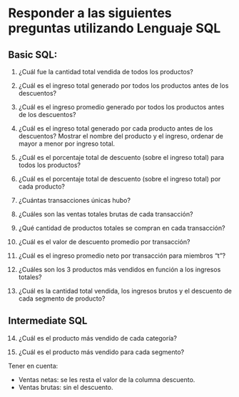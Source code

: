 # Responder a las siguientes preguntas utilizando Lenguaje SQL

## Basic SQL:

1. ¿Cuál fue la cantidad total vendida de todos los productos?

2. ¿Cuál es el ingreso total generado por todos los productos antes de los descuentos?

3. ¿Cuál es el ingreso promedio generado por todos los productos antes de los descuentos?

4. ¿Cuál es el ingreso total generado por cada producto antes de los descuentos? Mostrar el nombre del producto y el ingreso, ordenar de mayor a menor por ingreso total.

5. ¿Cuál es el porcentaje total de descuento (sobre el ingreso total) para todos los productos?

6. ¿Cuál es el porcentaje total de descuento (sobre el ingreso total) por cada producto?

7. ¿Cuántas transacciones únicas hubo?

8. ¿Cuáles son las ventas totales brutas de cada transacción?

9. ¿Qué cantidad de productos totales se compran en cada transacción?

10. ¿Cuál es el valor de descuento promedio por transacción?

11. ¿Cuál es el ingreso promedio neto por transacción para miembros “t”?

12. ¿Cuáles son los 3 productos más vendidos en función a los ingresos totales?

13. ¿Cuál es la cantidad total vendida, los ingresos brutos y el descuento de cada segmento de producto?

## Intermediate SQL

14. ¿Cuál es el producto más vendido de cada categoría?

15. ¿Cuál es el producto más vendido para cada segmento?

Tener en cuenta:

- Ventas netas: se les resta el valor de la columna descuento.
- Ventas brutas: sin el descuento.
